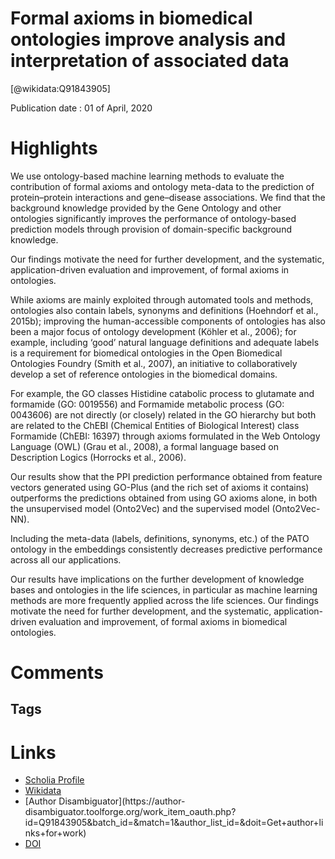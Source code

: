 
Formal axioms in biomedical ontologies improve analysis and interpretation of associated data
=============================================================================================
  
  [@wikidata:Q91843905]  
  
Publication date : 01 of April, 2020  

# Highlights

We use ontology-based machine learning methods to evaluate the contribution of formal axioms and ontology meta-data to the prediction of protein–protein interactions and gene–disease associations. We find that the background knowledge provided by the Gene Ontology and other ontologies significantly improves the performance of ontology-based prediction models through provision of domain-specific background knowledge. 

Our findings motivate the need for further development, and the systematic, application-driven evaluation and improvement, of formal axioms in ontologies.

While axioms are mainly exploited through automated tools and methods, ontologies also contain labels, synonyms and definitions (Hoehndorf et al., 2015b); improving the human-accessible components of ontologies has also been a major focus of ontology development (Köhler et al., 2006); for example, including ‘good’ natural language definitions and adequate labels is a requirement for biomedical ontologies in the Open Biomedical Ontologies Foundry (Smith et al., 2007), an initiative to collaboratively develop a set of reference ontologies in the biomedical domains.

For example, the GO classes Histidine catabolic process to glutamate and formamide (GO: 0019556) and Formamide metabolic process (GO: 0043606) are not directly (or closely) related in the GO hierarchy but both are related to the ChEBI (Chemical Entities of Biological Interest) class Formamide (ChEBI: 16397) through axioms formulated in the Web Ontology Language (OWL) (Grau et al., 2008), a formal language based on Description Logics (Horrocks et al., 2006).

Our results show that the PPI prediction performance obtained from feature vectors generated using GO-Plus (and the rich set of axioms it contains) outperforms the predictions obtained from using GO axioms alone, in both the unsupervised model (Onto2Vec) and the supervised model (Onto2Vec-NN). 

Including the meta-data (labels, definitions, synonyms, etc.) of the PATO ontology in the embeddings consistently decreases predictive performance across all our applications.

Our results have implications on the further development of knowledge bases and ontologies in the life sciences, in particular as machine learning methods are more frequently applied across the life sciences. Our findings motivate the need for further development, and the systematic, application-driven evaluation and improvement, of formal axioms in biomedical ontologies.




# Comments

## Tags

# Links
  
 * [Scholia Profile](https://scholia.toolforge.org/work/Q91843905)  
 * [Wikidata](https://www.wikidata.org/wiki/Q91843905)  
 * [Author Disambiguator](https://author-
disambiguator.toolforge.org/work_item_oauth.php?id=Q91843905&batch_id=&match=1&author_list_id=&doit=Get+author+links+for+work)  
 * [DOI](https://doi.org/10.1093/BIOINFORMATICS/BTZ920)  
